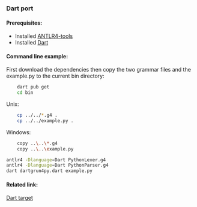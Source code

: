 ### Dart port

#### Prerequisites:
- Installed [ANTLR4-tools](https://github.com/antlr/antlr4/blob/master/doc/getting-started.md#getting-started-the-easy-way-using-antlr4-tools)
- Installed [Dart](https://dart.dev/get-dart)

#### Command line example:
First download the dependencies then copy the two grammar files and the example.py to the current bin directory:
```bash
    dart pub get
    cd bin
```
Unix:
```bash
    cp ../../*.g4 .
    cp ../../example.py .
```
Windows:
```bash
    copy ..\..\*.g4
    copy ..\..\example.py
```
```bash
antlr4 -Dlanguage=Dart PythonLexer.g4
antlr4 -Dlanguage=Dart PythonParser.g4
dart dartgrun4py.dart example.py
```

#### Related link:
[Dart target](https://github.com/antlr/antlr4/blob/dev/doc/dart-target.md)
